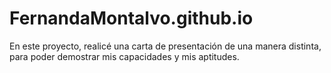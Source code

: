 # FernandaMontalvo.github.io
En este proyecto, realicé una carta de presentación de una manera distinta, para poder demostrar mis capacidades y mis aptitudes.
